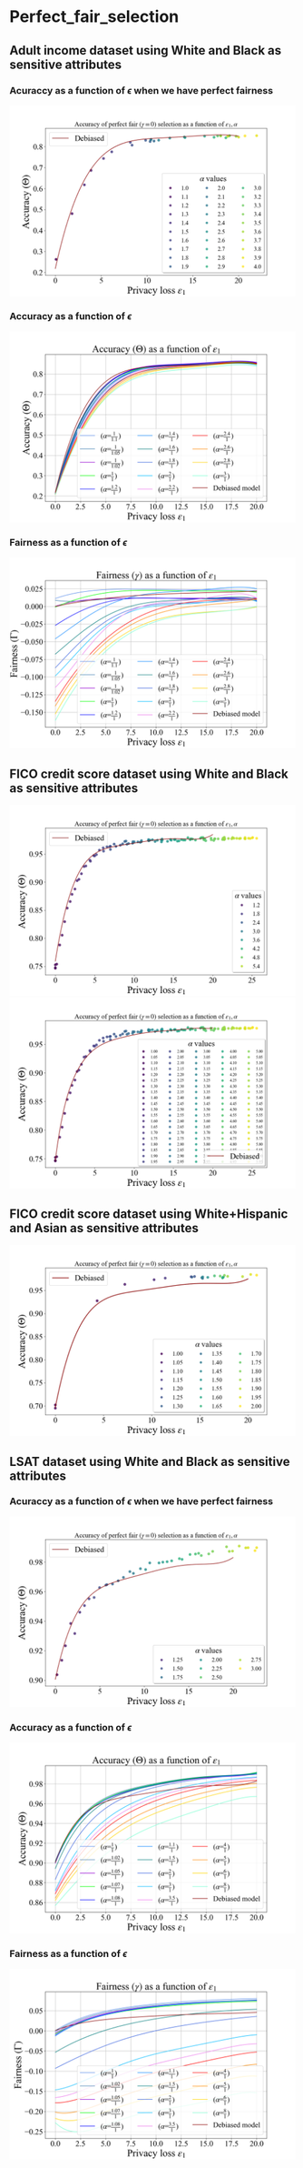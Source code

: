 # Perfect_fair_selection


## Adult income dataset using White and Black as sensitive attributes
### Acuraccy as a function of $\epsilon$ when we have perfect fairness
![](fz_adult.PNG)

### Accuracy as a function of $\epsilon$
![](adult_wb_accuracy_in_all_single_selection_3.png)

### Fairness as a function of $\epsilon$
![](adult_wb_equal_opportunity_single_selection_3.png) 

## FICO credit score dataset using White and Black as sensitive attributes
![](fz_wb.PNG)
![](fz_wb_all_legend.PNG)

## FICO credit score dataset using White+Hispanic and Asian as sensitive attributes
![](fz_wha_new.PNG)

## LSAT dataset using White and Black as sensitive attributes

### Acuraccy as a function of $\epsilon$ when we have perfect fairness
![](fz_lsat.PNG)

### Accuracy as a function of $\epsilon$
![](lsat_wb_accuracy_in_all_single_selection_3.png)


### Fairness as a function of $\epsilon$
![](lsat_wb_equal_opportunity_single_selection_3.png) 
